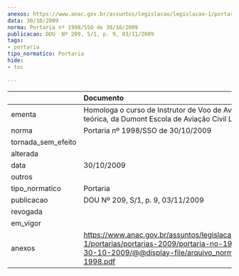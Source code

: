 ```yaml
---
anexos: https://www.anac.gov.br/assuntos/legislacao/legislacao-1/portarias/portarias-2009/portaria-no-1998-sso-de-30-10-2009/@@display-file/arquivo_norma/PA2009-1998.pdf
data: 30/10/2009
norma: Portaria nº 1998/SSO de 30/10/2009
publicacao: DOU  Nº 209, S/1, p. 9, 03/11/2009
tags:
- portaria
tipo_normatico: Portaria
hide: 
- toc 
 
---
```


|                    | Documento                                                                                                                                                         |
|:-------------------|:------------------------------------------------------------------------------------------------------------------------------------------------------------------|
| ementa             | Homologa o curso de Instrutor de Voo de Avião, parte teórica, da Dumont Escola de Aviação Civil LTDA.                                                             |
| norma              | Portaria nº 1998/SSO de 30/10/2009                                                                                                                                |
| tornada_sem_efeito |                                                                                                                                                                   |
| alterada           |                                                                                                                                                                   |
| data               | 30/10/2009                                                                                                                                                        |
| outros             |                                                                                                                                                                   |
| tipo_normatico     | Portaria                                                                                                                                                          |
| publicacao         | DOU  Nº 209, S/1, p. 9, 03/11/2009                                                                                                                                |
| revogada           |                                                                                                                                                                   |
| em_vigor           |                                                                                                                                                                   |
| anexos             | https://www.anac.gov.br/assuntos/legislacao/legislacao-1/portarias/portarias-2009/portaria-no-1998-sso-de-30-10-2009/@@display-file/arquivo_norma/PA2009-1998.pdf |